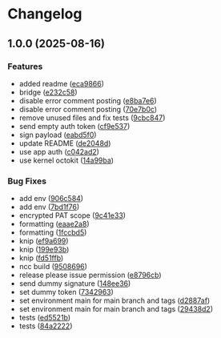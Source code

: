 # Changelog

## 1.0.0 (2025-08-16)


### Features

* added readme ([eca9866](https://github.com/ubiquity-os-marketplace/personal-agent-bridge/commit/eca9866c9fd5bbb0a35c2d8403f576138586b334))
* bridge ([e232c58](https://github.com/ubiquity-os-marketplace/personal-agent-bridge/commit/e232c58c7e015d55d6897c2cce63d4c016bf6a33))
* disable error comment posting ([e8ba7e6](https://github.com/ubiquity-os-marketplace/personal-agent-bridge/commit/e8ba7e64777bd20d041dce297a63ab0a9dfc4a04))
* disable error comment posting ([70e7b0c](https://github.com/ubiquity-os-marketplace/personal-agent-bridge/commit/70e7b0cdaf0387026f3ae2f847d24b79b0f7389b))
* remove unused files and fix tests ([9cbc847](https://github.com/ubiquity-os-marketplace/personal-agent-bridge/commit/9cbc847a622116514dd26d2b16bf79d8d74ce3fb))
* send empty auth token ([cf9e537](https://github.com/ubiquity-os-marketplace/personal-agent-bridge/commit/cf9e53789af101b3b11ebf90d866263af5d35e05))
* sign payload ([eabd5f0](https://github.com/ubiquity-os-marketplace/personal-agent-bridge/commit/eabd5f0d61df2bfa04b10449bc61cce06ebc9c13))
* update README ([de2048d](https://github.com/ubiquity-os-marketplace/personal-agent-bridge/commit/de2048d058b1d9d37f77b3c331880b55b6e81f58))
* use app auth ([c042ad2](https://github.com/ubiquity-os-marketplace/personal-agent-bridge/commit/c042ad2dab5d8b236e5ce027d971284f5cd1d84b))
* use kernel octokit ([14a99ba](https://github.com/ubiquity-os-marketplace/personal-agent-bridge/commit/14a99bab49b0b7d6dd4ecad27a7bf89c7ec7fee4))


### Bug Fixes

* add env ([906c584](https://github.com/ubiquity-os-marketplace/personal-agent-bridge/commit/906c5840b2e1bfcc632b5aa028b9a73968ba6915))
* add env ([7bd1f76](https://github.com/ubiquity-os-marketplace/personal-agent-bridge/commit/7bd1f762157c03fb9e08e612bdb9ef4932714fef))
* encrypted PAT scope ([9c41e33](https://github.com/ubiquity-os-marketplace/personal-agent-bridge/commit/9c41e337af8c050bffac368bd6e99a88a6baa169))
* formatting ([eaae2a8](https://github.com/ubiquity-os-marketplace/personal-agent-bridge/commit/eaae2a83fcfc56a79016838af0b6ff44b2e5428d))
* formatting ([1fccbd5](https://github.com/ubiquity-os-marketplace/personal-agent-bridge/commit/1fccbd519f9dc0d7161edc82ea68fd5557764f7c))
* knip ([ef9a699](https://github.com/ubiquity-os-marketplace/personal-agent-bridge/commit/ef9a699be796d0a8a99d7c932d7641008093feaf))
* knip ([199e93b](https://github.com/ubiquity-os-marketplace/personal-agent-bridge/commit/199e93b70f8cd7c478d0bf6f3ae3b22d80cf0fb0))
* knip ([fd51ffb](https://github.com/ubiquity-os-marketplace/personal-agent-bridge/commit/fd51ffb8dda17c392520fa5b60a5961624ed0fba))
* ncc build ([9508696](https://github.com/ubiquity-os-marketplace/personal-agent-bridge/commit/9508696dd6f27d85d1bd924e8880e92e174b94dc))
* release please issue permission ([e8796cb](https://github.com/ubiquity-os-marketplace/personal-agent-bridge/commit/e8796cbebc94abd696b61c6bcc1e300a96ba882d))
* send dummy signature ([148ee36](https://github.com/ubiquity-os-marketplace/personal-agent-bridge/commit/148ee362ff67505847544a266f3cd516c26b63f8))
* set dummy token ([7342963](https://github.com/ubiquity-os-marketplace/personal-agent-bridge/commit/734296361eeaa3c7a2412dbf7212761f6834232a))
* set environment main for main branch and tags ([d2887af](https://github.com/ubiquity-os-marketplace/personal-agent-bridge/commit/d2887afe84f6382c58b4c9a9ebef167fa3b5a7dc))
* set environment main for main branch and tags ([29438d2](https://github.com/ubiquity-os-marketplace/personal-agent-bridge/commit/29438d237ed34b91c8cf1b04c6a30e3ad14f5db7))
* tests ([ed5521b](https://github.com/ubiquity-os-marketplace/personal-agent-bridge/commit/ed5521b91846558c0e30a668e8a0bdbea7242827))
* tests ([84a2222](https://github.com/ubiquity-os-marketplace/personal-agent-bridge/commit/84a2222645775ba1df8b9af06430c565532d6d31))
